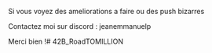 Si vous voyez des ameliorations a faire ou des push bizarres

Contactez moi sur discord : jeanemmanuelp

Merci bien !# 42B_RoadTOMILLION

